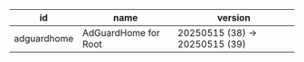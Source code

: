| id          | name                 | version                        |
|-------------|----------------------|--------------------------------|
| adguardhome | AdGuardHome for Root | 20250515 (38) -> 20250515 (39) |